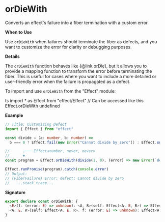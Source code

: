 # orDieWith

Converts an effect's failure into a fiber termination with a custom error.

**When to Use**

Use `orDieWith` when failures should terminate the fiber as defects, and you want to customize
the error for clarity or debugging purposes.

**Details**

The `orDieWith` function behaves like {@link orDie}, but it allows you to provide a mapping
function to transform the error before terminating the fiber. This is useful for cases where
you want to include a more detailed or user-friendly error when the failure is propagated
as a defect.

To import and use `orDieWith` from the "Effect" module:

ts
import \* as Effect from "effect/Effect"
// Can be accessed like this
Effect.orDieWith
undefined

**Example**

```ts
// Title: Customizing Defect
import { Effect } from "effect"

const divide = (a: number, b: number) =>
  b === 0 ? Effect.fail(new Error("Cannot divide by zero")) : Effect.succeed(a / b)

//      ┌─── Effect<number, never, never>
//      ▼
const program = Effect.orDieWith(divide(1, 0), (error) => new Error(`defect: ${error.message}`))

Effect.runPromise(program).catch(console.error)
// Output:
// (FiberFailure) Error: defect: Cannot divide by zero
//   ...stack trace...
```

**Signature**

```ts
export declare const orDieWith: {
  <E>(f: (error: E) => unknown): <A, R>(self: Effect<A, E, R>) => Effect<A, never, R>
  <A, E, R>(self: Effect<A, E, R>, f: (error: E) => unknown): Effect<A, never, R>
}
```
